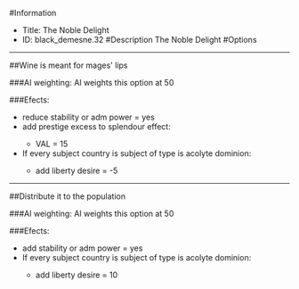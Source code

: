 #Information
 - Title: The Noble Delight
 - ID: black_demesne.32
#Description
The Noble Delight
#Options

___
##Wine is meant for mages' lips

###AI weighting:
AI weights this option at 50


###Efects:<ul><li>reduce stability or adm power = yes</li><li>add prestige excess to splendour effect:</li><ul><li>VAL = 15</li></ul><li>If every subject country is subject of type is acolyte dominion:</li><ul><li>add liberty desire = -5</li></ul></ul>

___
##Distribute it to the population

###AI weighting:
AI weights this option at 50


###Efects:<ul><li>add stability or adm power = yes</li><li>If every subject country is subject of type is acolyte dominion:</li><ul><li>add liberty desire = 10</li></ul></ul>
